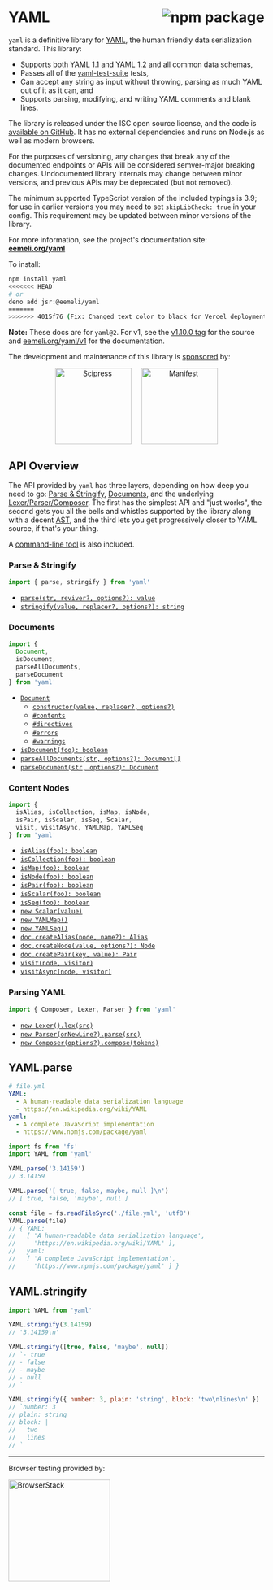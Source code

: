 # YAML <a href="https://www.npmjs.com/package/yaml"><img align="right" src="https://badge.fury.io/js/yaml.svg" title="npm package" /></a>

`yaml` is a definitive library for [YAML](https://yaml.org/), the human friendly data serialization standard.
This library:

- Supports both YAML 1.1 and YAML 1.2 and all common data schemas,
- Passes all of the [yaml-test-suite](https://github.com/yaml/yaml-test-suite) tests,
- Can accept any string as input without throwing, parsing as much YAML out of it as it can, and
- Supports parsing, modifying, and writing YAML comments and blank lines.

The library is released under the ISC open source license, and the code is [available on GitHub](https://github.com/eemeli/yaml/).
It has no external dependencies and runs on Node.js as well as modern browsers.

For the purposes of versioning, any changes that break any of the documented endpoints or APIs will be considered semver-major breaking changes.
Undocumented library internals may change between minor versions, and previous APIs may be deprecated (but not removed).

The minimum supported TypeScript version of the included typings is 3.9;
for use in earlier versions you may need to set `skipLibCheck: true` in your config.
This requirement may be updated between minor versions of the library.

For more information, see the project's documentation site: [**eemeli.org/yaml**](https://eemeli.org/yaml/)

To install:

```sh
npm install yaml
<<<<<<< HEAD
# or
deno add jsr:@eemeli/yaml
=======
>>>>>>> 4015f76 (Fix: Changed text color to black for Vercel deployment)
```

**Note:** These docs are for `yaml@2`. For v1, see the [v1.10.0 tag](https://github.com/eemeli/yaml/tree/v1.10.0) for the source and [eemeli.org/yaml/v1](https://eemeli.org/yaml/v1/) for the documentation.

The development and maintenance of this library is [sponsored](https://github.com/sponsors/eemeli) by:

<p align="center" width="100%">
  <a href="https://www.scipress.io/"
    ><img
      width="150"
      align="top"
      src="https://eemeli.org/yaml/images/scipress.svg"
      alt="Scipress"
  /></a>
  &nbsp; &nbsp;
  <a href="https://manifest.build/"
    ><img
      width="150"
      align="top"
      src="https://eemeli.org/yaml/images/manifest.svg"
      alt="Manifest"
  /></a>
</p>

## API Overview

The API provided by `yaml` has three layers, depending on how deep you need to go: [Parse & Stringify](https://eemeli.org/yaml/#parse-amp-stringify), [Documents](https://eemeli.org/yaml/#documents), and the underlying [Lexer/Parser/Composer](https://eemeli.org/yaml/#parsing-yaml).
The first has the simplest API and "just works", the second gets you all the bells and whistles supported by the library along with a decent [AST](https://eemeli.org/yaml/#content-nodes), and the third lets you get progressively closer to YAML source, if that's your thing.

A [command-line tool](https://eemeli.org/yaml/#command-line-tool) is also included.

### Parse & Stringify

```js
import { parse, stringify } from 'yaml'
```

- [`parse(str, reviver?, options?): value`](https://eemeli.org/yaml/#yaml-parse)
- [`stringify(value, replacer?, options?): string`](https://eemeli.org/yaml/#yaml-stringify)

### Documents

<!-- prettier-ignore -->
```js
import {
  Document,
  isDocument,
  parseAllDocuments,
  parseDocument
} from 'yaml'
```

- [`Document`](https://eemeli.org/yaml/#documents)
  - [`constructor(value, replacer?, options?)`](https://eemeli.org/yaml/#creating-documents)
  - [`#contents`](https://eemeli.org/yaml/#content-nodes)
  - [`#directives`](https://eemeli.org/yaml/#stream-directives)
  - [`#errors`](https://eemeli.org/yaml/#errors)
  - [`#warnings`](https://eemeli.org/yaml/#errors)
- [`isDocument(foo): boolean`](https://eemeli.org/yaml/#identifying-node-types)
- [`parseAllDocuments(str, options?): Document[]`](https://eemeli.org/yaml/#parsing-documents)
- [`parseDocument(str, options?): Document`](https://eemeli.org/yaml/#parsing-documents)

### Content Nodes

<!-- prettier-ignore -->
```js
import {
  isAlias, isCollection, isMap, isNode,
  isPair, isScalar, isSeq, Scalar,
  visit, visitAsync, YAMLMap, YAMLSeq
} from 'yaml'
```

- [`isAlias(foo): boolean`](https://eemeli.org/yaml/#identifying-node-types)
- [`isCollection(foo): boolean`](https://eemeli.org/yaml/#identifying-node-types)
- [`isMap(foo): boolean`](https://eemeli.org/yaml/#identifying-node-types)
- [`isNode(foo): boolean`](https://eemeli.org/yaml/#identifying-node-types)
- [`isPair(foo): boolean`](https://eemeli.org/yaml/#identifying-node-types)
- [`isScalar(foo): boolean`](https://eemeli.org/yaml/#identifying-node-types)
- [`isSeq(foo): boolean`](https://eemeli.org/yaml/#identifying-node-types)
- [`new Scalar(value)`](https://eemeli.org/yaml/#scalar-values)
- [`new YAMLMap()`](https://eemeli.org/yaml/#collections)
- [`new YAMLSeq()`](https://eemeli.org/yaml/#collections)
- [`doc.createAlias(node, name?): Alias`](https://eemeli.org/yaml/#creating-nodes)
- [`doc.createNode(value, options?): Node`](https://eemeli.org/yaml/#creating-nodes)
- [`doc.createPair(key, value): Pair`](https://eemeli.org/yaml/#creating-nodes)
- [`visit(node, visitor)`](https://eemeli.org/yaml/#finding-and-modifying-nodes)
- [`visitAsync(node, visitor)`](https://eemeli.org/yaml/#finding-and-modifying-nodes)

### Parsing YAML

```js
import { Composer, Lexer, Parser } from 'yaml'
```

- [`new Lexer().lex(src)`](https://eemeli.org/yaml/#lexer)
- [`new Parser(onNewLine?).parse(src)`](https://eemeli.org/yaml/#parser)
- [`new Composer(options?).compose(tokens)`](https://eemeli.org/yaml/#composer)

## YAML.parse

```yaml
# file.yml
YAML:
  - A human-readable data serialization language
  - https://en.wikipedia.org/wiki/YAML
yaml:
  - A complete JavaScript implementation
  - https://www.npmjs.com/package/yaml
```

```js
import fs from 'fs'
import YAML from 'yaml'

YAML.parse('3.14159')
// 3.14159

YAML.parse('[ true, false, maybe, null ]\n')
// [ true, false, 'maybe', null ]

const file = fs.readFileSync('./file.yml', 'utf8')
YAML.parse(file)
// { YAML:
//   [ 'A human-readable data serialization language',
//     'https://en.wikipedia.org/wiki/YAML' ],
//   yaml:
//   [ 'A complete JavaScript implementation',
//     'https://www.npmjs.com/package/yaml' ] }
```

## YAML.stringify

```js
import YAML from 'yaml'

YAML.stringify(3.14159)
// '3.14159\n'

YAML.stringify([true, false, 'maybe', null])
// `- true
// - false
// - maybe
// - null
// `

YAML.stringify({ number: 3, plain: 'string', block: 'two\nlines\n' })
// `number: 3
// plain: string
// block: |
//   two
//   lines
// `
```

---

Browser testing provided by:

<a href="https://www.browserstack.com/open-source">
<img width=200 src="https://eemeli.org/yaml/images/browserstack.svg" alt="BrowserStack" />
</a>
